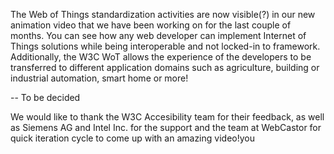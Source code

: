 The Web of Things standardization activities are now visible(?) in our new animation video that we have been working on for the last couple of months. You can see how any web developer can implement Internet of Things solutions while being interoperable and not locked-in to framework. Additionally, the W3C WoT allows the experience of the developers to be transferred to different application domains such as agriculture, building or industrial automation, smart home or more!

-- To be decided

We would like to thank the W3C Accesibility team for their feedback, as well as Siemens AG and Intel Inc. for the support and the team at WebCastor for quick iteration cycle to come up with an amazing video!you
